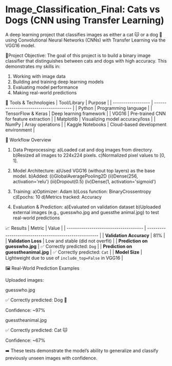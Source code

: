 # Image_Classification_Final: Cats vs Dogs (CNN using Transfer Learning)
A deep learning project that classifies images as either a cat 🐱 or a dog 🐶 using Convolutional Neural Networks (CNNs) with Transfer Learning via the VGG16 model.

📌Project Objective:
The goal of this project is to build a binary image classifier that distinguishes between cats and dogs with high accuracy. This demonstrates my skills in:

1. Working with image data
2. Building and training deep learning models
3. Evaluating model performance
4. Making real-world predictions

🧰 Tools & Technologies
| Tool/Library       | Purpose                                |
| ------------------ | -------------------------------------- |
| Python             | Programming language                   |
| TensorFlow & Keras | Deep learning framework                |
| VGG16              | Pre-trained CNN for feature extraction |
| Matplotlib         | Visualizing model accuracy/loss        |
| NumPy              | Array operations                       |
| Kaggle Notebooks   | Cloud-based development environment    |


🔄 Workflow Overview
1. Data Preprocessing:
a)Loaded cat and dog images from directory.
b)Resized all images to 224x224 pixels.
c)Normalized pixel values to [0, 1].

2. Model Architecture:
a)Used VGG16 (without top layers) as the base model.
b)Added:
(i)GlobalAveragePooling2D
(ii)Dense(256, activation='relu')
(iii)Dropout(0.5)
(iv)Dense(1, activation='sigmoid')

4. Training:
a)Optimizer: Adam
b)Loss function: BinaryCrossentropy
c)Epochs: 10
d)Metrics tracked: Accuracy
 
5. Evaluation & Prediction:
a)Evaluated on validation dataset
b)Uploaded external images (e.g., guesswho.jpg and guessthe animal.jpg) to test real-world predictions

📈 Results
| Metric                         | Value                                                         |
| ------------------------------------- | ------------------------------------------------------ |
| **Validation Accuracy**               |  81%                                                  |
| **Validation Loss**                   | Low and stable (did not overfit)                       |
| **Prediction on guesswho.jpg**        | ✅ Correctly predicted: `Dog`                         | 
| **Prediction on guesstheanimal.jpg**  | ✅ Correctly predicted: `Cat`                         |
| **Model Size**                        | Lightweight due to use of `include_top=False` in VGG16 |


🖼️ Real-World Prediction Examples

Uploaded images:

guesswho.jpg

✅ Correctly predicted: Dog 🐶

Confidence: ~97%

guesstheanimal.jpg

✅ Correctly predicted: Cat 🐱 

Confidence: ~67% 

➡️ These tests demonstrate the model’s ability to generalize and classify previously unseen images with confidence.






